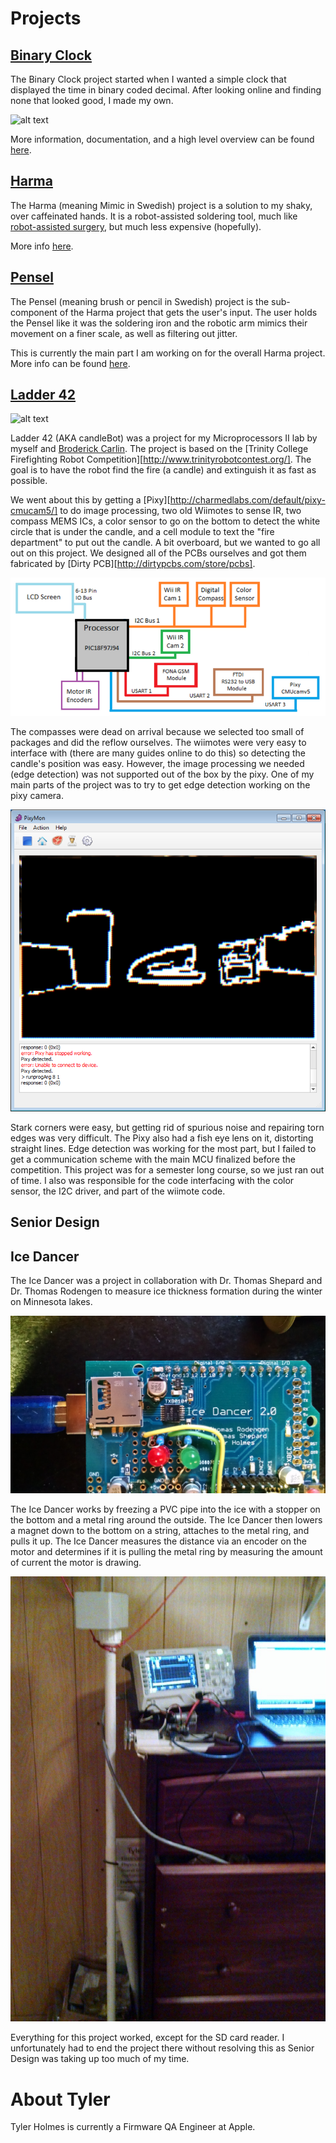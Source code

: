 
# Projects

## [Binary Clock][Binary Clock Link]

The Binary Clock project started when I wanted a simple clock that displayed the
time in binary coded decimal. After looking online and finding none that looked
good, I made my own.

![alt text][Binary Clock picture]

More information, documentation, and a high level overview can be found
[here][Binary Clock Link].

## [Harma][Harma Link]

The Harma (meaning Mimic in Swedish) project is a solution to my shaky, over caffeinated hands.
It is a robot-assisted soldering tool, much like [robot-assisted surgery][Robot Assisted Surgery],
but much less expensive (hopefully).

More info [here][Harma Link].

## [Pensel][Pensel Link]

The Pensel (meaning brush or pencil in Swedish) project is the sub-component of the Harma
project that gets the user's input. The user holds the Pensel like it was the soldering
iron and the robotic arm mimics their movement on a finer scale, as well as filtering
out jitter.

This is currently the main part I am working on for the overall Harma project.
More info can be found [here][Pensel Link].

## [Ladder 42][Ladder 42 Link]

![alt text][Ladder 42 complete]

Ladder 42 (AKA candleBot) was a project for my Microprocessors II lab by myself
and [Broderick Carlin][Broderick Link]. The project is based on the
[Trinity College Firefighting Robot Competition][http://www.trinityrobotcontest.org/].
The goal is to have the robot find the fire (a candle) and extinguish it as fast as possible.

We went about this by getting a [Pixy][http://charmedlabs.com/default/pixy-cmucam5/] to do image processing,
two old Wiimotes to sense IR, two compass MEMS ICs, a color sensor to go on the bottom to detect the
white circle that is under the candle, and a cell module to text the "fire department" to put out the candle.
A bit overboard, but we wanted to go all out on this project. We designed
all of the PCBs ourselves and got them fabricated by [Dirty PCB][http://dirtypcbs.com/store/pcbs].

![alt text][Ladder 42 block diagram]

The compasses were dead on arrival because we selected too small of packages and did the reflow
ourselves. The wiimotes were very easy to interface with (there are many guides online to do this) so
detecting the candle's position was easy. However, the image processing we needed (edge detection) was
not supported out of the box by the pixy. One of my main parts of the project was to try to
get edge detection working on the pixy camera.

![alt text][Ladder 42 Edge Detection]

Stark corners were easy, but getting rid of spurious noise and repairing torn edges was very
difficult. The Pixy also had a fish eye lens on it, distorting straight lines. Edge detection
was working for the most part, but I failed to get a communication scheme with the main
MCU finalized before the competition. This project was for a semester long course, so we
just ran out of time. I also was responsible for the code interfacing with the color sensor, the I2C
driver, and part of the wiimote code.

## Senior Design



## Ice Dancer

The Ice Dancer was a project in collaboration with Dr. Thomas Shepard and
Dr. Thomas Rodengen to measure ice thickness formation during the winter on
Minnesota lakes.

![alt text][Ice Dancer PCB pic]

The Ice Dancer works by freezing a PVC pipe into the ice with a stopper on the bottom
and a metal ring around the outside. The Ice Dancer then lowers a magnet down to the bottom
on a string, attaches to the metal ring, and pulls it up. The Ice Dancer measures the distance
via an encoder on the motor and determines if it is pulling the metal ring by measuring the
amount of current the motor is drawing.

![alt text][Ice Dancer Test pic]

Everything for this project worked, except for the SD card reader. I unfortunately
had to end the project there without resolving this as Senior Design was taking up
too much of my time.

# About Tyler

Tyler Holmes is currently a Firmware QA Engineer at Apple.

[Broderick Link]: https://www.linkedin.com/in/broderick-carlin-90707879/
[Binary Clock picture]: http://raw.githubusercontent.com/TDHolmes/BinaryClock/master/documents/pictures/BinaryClock_rev1.JPG "Binary Clock v1 displaying 20:31:08 (8:31 PM)"
[Binary Clock Link]: http://www.holmesengineering.com/BinaryClock "Binary Clock Project Page"

[Harma Link]: http://www.holmesengineering.com/Harma "Harma Project Page"
[Robot Assisted Surgery]: http://en.wikipedia.org/wiki/Robot-assisted_surgery

[Pensel Link]: http://www.holmesengineering.com/Harma/Pensel "Pensel Project Page"

[Ladder 42 Link]: https://github.com/beeedy/candleBot "Ladder 42 Project Page"
[Ladder 42 complete]: https://github.com/beeedy/candleBot/blob/master/Images/Pics%20of%20finished%20bot/IMG_0164.png?raw=true "Final design"
[Ladder 42 block diagram]: https://raw.githubusercontent.com/beeedy/candleBot/master/Images/Communication%20Lines.png "Ladder 42 Block Diagram"
[Ladder 42 Edge Detection]: https://raw.githubusercontent.com/beeedy/candleBot/master/Images/PixyEdgeDetectProofOfConcept.png "Edge Detection of a coffee cup, stapler, and box"

[Ice Dancer PCB pic]: https://raw.githubusercontent.com/TDHolmes/tdholmes.github.io/master/pictures/icedancer_PCB.jpg "Ice Dancer Arduino shield"
[Ice Dancer Test pic]: https://raw.githubusercontent.com/TDHolmes/tdholmes.github.io/master/pictures/icedancer_test_cropped.jpg "A test of the Ice Dancer prototype"
